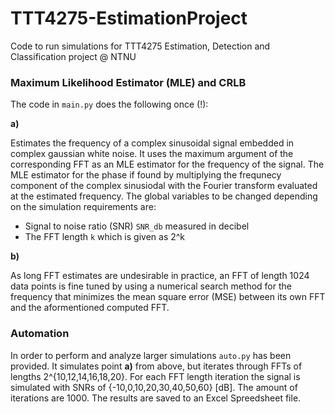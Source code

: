 # TTT4275-EstimationProject
Code to run simulations for TTT4275 Estimation, Detection and Classification project @ NTNU

### Maximum Likelihood Estimator (MLE) and CRLB
The code in `main.py` does the following once (!):

**a)**

Estimates the frequency of a complex sinusoidal signal embedded in complex gaussian white noise. It uses the maximum argument of the corresponding FFT as an MLE estimator for the frequency of the signal. The MLE estimator for the phase if found by multiplying the frequnecy component of the complex sinusiodal with the Fourier transform evaluated at the estimated frequency. The global variables to be changed depending on the simulation requirements are:

- Signal to noise ratio (SNR) `SNR_db` measured in decibel
- The FFT length `k` which is given as 2^k

**b)**

As long FFT estimates are undesirable in practice, an FFT of length 1024 data points is fine tuned by using a numerical search method for the frequency that minimizes the mean square error (MSE) between its own FFT and the aformentioned computed FFT.

### Automation
In order to perform and analyze larger simulations `auto.py` has been provided. It simulates point **a)** from above, but iterates through FFTs of lengths 2^{10,12,14,16,18,20}. For each FFT length iteration the signal is simulated with SNRs of {-10,0,10,20,30,40,50,60} [dB]. The amount of iterations are 1000. The results are saved to an Excel Spreedsheet file. 